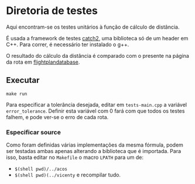 # Diretoria de testes

Aqui encontram-se os testes unitários à função de cálculo de distância.

É usada a framework de testes [catch2](https://github.com/catchorg/Catch2), uma biblioteca só de um header em C++. Para correr, é necessário ter instalado o g++.

O resultado do cálculo da distância é comparado com o presente na página da rota em [flightplandatabase](flightplandatabase.com).

## Executar

```
make run
```

Para especificar a tolerância desejada, editar em `tests-main.cpp` a variável `error_tolerance`. Definir esta variável com 0 fará com que todos os testes falhem, e pode ver-se o erro de cada rota.

### Especificar source

Como foram definidas várias implementações da mesma fórmula, podem ser testadas ambas apenas alterando a biblioteca que é importada. Para isso, basta editar no `Makefile` o macro `LPATH` para um de:
+ `$(shell pwd)/../acos`
+ `$(shell pwd)(../vicenty`
e recompilar tudo. 
